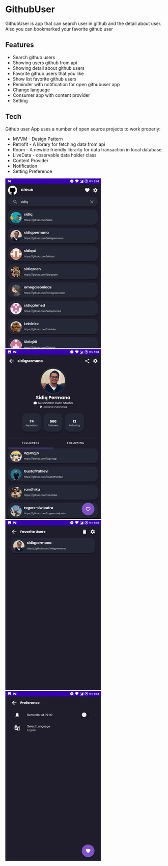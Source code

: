 # GithubUser

GithubUser is app that can search user in github and the detail about user. Also you can bookmarked your favorite github user

## Features

- Search github users
- Showing users github from api
- Showing detail about github users
- Favorite github users that you like
- Show list favorite github users
- Reminder with notification for open githubuser app
- Change language
- Consumer app with content provider
- Setting


## Tech
Github user App uses a number of open source projects to work properly:

- MVVM - Design Pattern
- Retrofit - A library for fetching data from api
- Room - A newbie friendly librarty for data transaction in local database.
- LiveData - observable data holder class
- Content Provider
- Notification
- Setting Preference

<img src="https://raw.githubusercontent.com/chandraapriana/GithubUser/main/photos/search%20page.jpeg" width="300" >
<img src="https://raw.githubusercontent.com/chandraapriana/GithubUser/main/photos/detail%20page.jpeg" width="300" >
<img src="https://raw.githubusercontent.com/chandraapriana/GithubUser/main/photos/favorite%20page.jpeg" width="300" >
<img src="https://raw.githubusercontent.com/chandraapriana/GithubUser/main/photos/setting%20page.jpeg" width="300" >